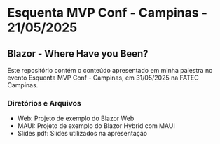 # Esquenta MVP Conf - Campinas - 21/05/2025
## Blazor - Where Have you Been?

Este repositório contém o conteúdo apresentado em minha palestra no evento Esquenta MVP Conf - Campinas, em 31/05/2025 na FATEC Campinas.

### Diretórios e Arquivos
- Web: Projeto de exemplo do Blazor Web
- MAUI: Projeto de exemplo do Blazor Hybrid com MAUI
- Slides.pdf: Slides utilizados na apresentação
